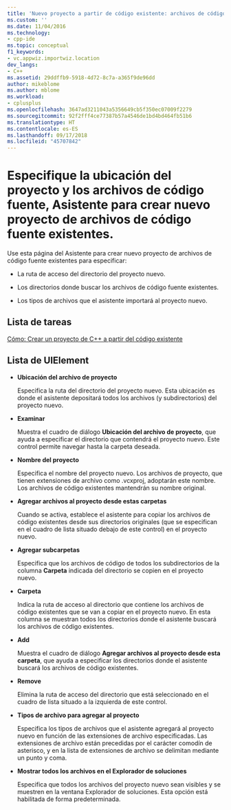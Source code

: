 ```yaml
---
title: 'Nuevo proyecto a partir de código existente: archivos de código fuente (Visual C++) | Microsoft Docs'
ms.custom: ''
ms.date: 11/04/2016
ms.technology:
- cpp-ide
ms.topic: conceptual
f1_keywords:
- vc.appwiz.importwiz.location
dev_langs:
- C++
ms.assetid: 29ddffb9-5918-4d72-8c7a-a365f9de96dd
author: mikeblome
ms.author: mblome
ms.workload:
- cplusplus
ms.openlocfilehash: 3647ad3211043a5356649cb5f350ec07009f2279
ms.sourcegitcommit: 92f2fff4ce77387b57a4546de1bd4bd464fb51b6
ms.translationtype: HT
ms.contentlocale: es-ES
ms.lasthandoff: 09/17/2018
ms.locfileid: "45707842"
---
```

# <a name="specify-project-location-and-source-files-create-new-project-from-existing-code-files-wizard"></a>Especifique la ubicación del proyecto y los archivos de código fuente, Asistente para crear nuevo proyecto de archivos de código fuente existentes.
Use esta página del Asistente para crear nuevo proyecto de archivos de código fuente existentes para especificar:  
  
-   La ruta de acceso del directorio del proyecto nuevo.  
  
-   Los directorios donde buscar los archivos de código fuente existentes.  
  
-   Los tipos de archivos que el asistente importará al proyecto nuevo.  
  
## <a name="task-list"></a>Lista de tareas  
[Cómo: Crear un proyecto de C++ a partir del código existente](../ide/how-to-create-a-cpp-project-from-existing-code.md)  
  
## <a name="uielement-list"></a>Lista de UIElement  
- **Ubicación del archivo de proyecto**

   Especifica la ruta del directorio del proyecto nuevo. Esta ubicación es donde el asistente depositará todos los archivos (y subdirectorios) del proyecto nuevo.  
  
- **Examinar**

   Muestra el cuadro de diálogo **Ubicación del archivo de proyecto**, que ayuda a especificar el directorio que contendrá el proyecto nuevo. Este control permite navegar hasta la carpeta deseada.  
  
- **Nombre del proyecto**

   Especifica el nombre del proyecto nuevo. Los archivos de proyecto, que tienen extensiones de archivo como .vcxproj, adoptarán este nombre. Los archivos de código existentes mantendrán su nombre original.  
  
- **Agregar archivos al proyecto desde estas carpetas**

   Cuando se activa, establece el asistente para copiar los archivos de código existentes desde sus directorios originales (que se especifican en el cuadro de lista situado debajo de este control) en el proyecto nuevo.  
  
- **Agregar subcarpetas**

   Especifica que los archivos de código de todos los subdirectorios de la columna **Carpeta** indicada del directorio se copien en el proyecto nuevo.  
  
- **Carpeta**

   Indica la ruta de acceso al directorio que contiene los archivos de código existentes que se van a copiar en el proyecto nuevo. En esta columna se muestran todos los directorios donde el asistente buscará los archivos de código existentes.  
  
- **Add**

   Muestra el cuadro de diálogo **Agregar archivos al proyecto desde esta carpeta**, que ayuda a especificar los directorios donde el asistente buscará los archivos de código existentes.  
  
- **Remove**

   Elimina la ruta de acceso del directorio que está seleccionado en el cuadro de lista situado a la izquierda de este control.  
  
- **Tipos de archivo para agregar al proyecto**

   Especifica los tipos de archivos que el asistente agregará al proyecto nuevo en función de las extensiones de archivo especificadas. Las extensiones de archivo están precedidas por el carácter comodín de asterisco, y en la lista de extensiones de archivo se delimitan mediante un punto y coma.  
  
- **Mostrar todos los archivos en el Explorador de soluciones**

   Especifica que todos los archivos del proyecto nuevo sean visibles y se muestren en la ventana Explorador de soluciones. Esta opción está habilitada de forma predeterminada.